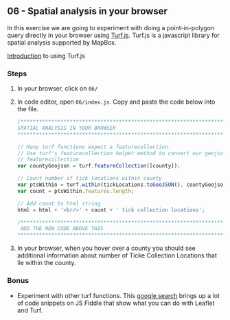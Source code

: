 ## 06 - Spatial analysis in your browser

In this exercise we are going to experiment with doing a point-in-polygon query directly in your browser using [Turf.js](http://turfjs.org/). Turf.js is a javascript library for spatial analysis supported by MapBox.

[Introduction](https://www.mapbox.com/help/intro-to-turf/) to using Turf.js

### Steps

1. In your browser, click on `06/`

2. In code editor, open `06/index.js`. Copy and paste the code below into the file.

    ```javascript
    /*************************************************************************
    SPATIAL ANALYSIS IN YOUR BROWSER
    **************************************************************************/

    // Many turf functions expect a featurecollection. 
    // Use turf's featurecollection helper method to convert our geojson feature into a
    // featurecollection
    var countyGeojson = turf.featureCollection([county]);

    // Count number of tick locations within county
    var ptsWithin = turf.within(tickLocations.toGeoJSON(), countyGeojson);
    var count = ptsWithin.features.length;

    // Add count to html string
    html = html + '<br/>' + count + ' tick collection locations';

    /**************************************************************************
     ADD THE NEW CODE ABOVE THIS 
    **************************************************************************/
    ```

3. In your browser, when you hover over a county you should see additional information about number of Ticke Collection Locations that lie within the county. 

### Bonus

* Experiment with other turf functions. This [google search](https://www.google.com/webhp?sourceid=chrome-instant&ion=1&espv=2&ie=UTF-8#q=leaflet%20turf%20jsfiddle) brings up a lot of code snippets on JS Fiddle that show what you can do with Leaflet and Turf.
